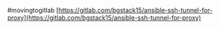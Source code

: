 #movingtogitlab [https://gitlab.com/bgstack15/ansible-ssh-tunnel-for-proxy](https://gitlab.com/bgstack15/ansible-ssh-tunnel-for-proxy)